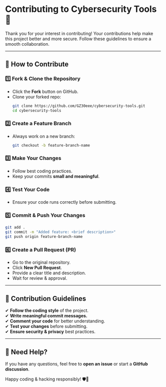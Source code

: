 # **Contributing to Cybersecurity Tools** 🚀  

Thank you for your interest in contributing! Your contributions help make this project better and more secure. Follow these guidelines to ensure a smooth collaboration.  

---

## **📌 How to Contribute**  

### 1️⃣ **Fork & Clone the Repository**  
- Click the **Fork** button on GitHub.  
- Clone your forked repo:  
  ```bash
  git clone https://github.com/GZ30eee/cybersecurity-tools.git
  cd cybersecurity-tools
  ```

### 2️⃣ **Create a Feature Branch**  
- Always work on a new branch:  
  ```bash
  git checkout -b feature-branch-name
  ```

### 3️⃣ **Make Your Changes**  
- Follow best coding practices.  
- Keep your commits **small and meaningful**.  

### 4️⃣ **Test Your Code**  
- Ensure your code runs correctly before submitting.  

### 5️⃣ **Commit & Push Your Changes**  
```bash
git add .
git commit -m "Added feature: <brief description>"
git push origin feature-branch-name
```

### 6️⃣ **Create a Pull Request (PR)**  
- Go to the original repository.  
- Click **New Pull Request**.  
- Provide a clear title and description.  
- Wait for review & approval.  

---

## **📜 Contribution Guidelines**  

✔ **Follow the coding style** of the project.  
✔ **Write meaningful commit messages.**  
✔ **Comment your code** for better understanding.  
✔ **Test your changes** before submitting.  
✔ **Ensure security & privacy** best practices.  

---

## **💬 Need Help?**  
If you have any questions, feel free to **open an issue** or start a **GitHub discussion**.  

Happy coding & hacking responsibly! 🛡🚀  
